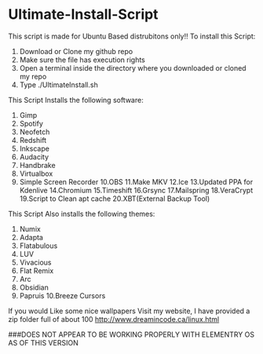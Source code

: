 # Ultimate-Install-Script
This script is made for Ubuntu Based distrubitons only!! 
To install this Script:
1. Download or Clone my github repo
2. Make sure the file has execution rights
3. Open a terminal inside the directory where you downloaded or cloned my repo
4. Type ./UltimateInstall.sh





This Script Installs the following software:
1. Gimp
2. Spotify
3. Neofetch
4. Redshift
5. Inkscape
6. Audacity
7. Handbrake
8. Virtualbox
9. Simple Screen Recorder
10.OBS
11.Make MKV
12.Ice
13.Updated PPA for Kdenlive
14.Chromium
15.Timeshift
16.Grsync
17.Mailspring
18.VeraCrypt
19.Script to Clean apt cache
20.XBT(External Backup Tool)


This Script Also installs the following themes:
1. Numix
2. Adapta
3. Flatabulous
4. LUV
5. Vivacious
6. Flat Remix
7. Arc
8. Obsidian
9. Papruis
10.Breeze Cursors

If you would Like some nice wallpapers Visit my website, I have provided a zip folder full of about 100
http://www.dreamincode.ca/linux.html


###DOES NOT APPEAR TO BE WORKING PROPERLY WITH ELEMENTRY OS AS OF THIS VERSION
